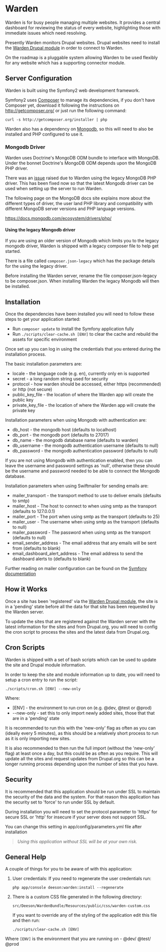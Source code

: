 Warden
======

Warden is for busy people managing multiple websites.  It provides a central
dashboard for reviewing the status of every website, highlighting those
with immediate issues which need resolving.

Presently Warden monitors Drupal websites. Drupal websites need to install the
[Warden Drupal module][1] in order to connect to Warden.

On the roadmap is a pluggable system allowing Warden to be used flexibly
for any website which has a supporting connector module.

Server Configuration
--------------------

Warden is built using the Symfony2 web development framework.

Symfony2 uses [Composer][2] to manage its dependencies, if you don't have
Composer yet, download it following the instructions on http://getcomposer.org/
or just run the following command:

    curl -s http://getcomposer.org/installer | php

Warden also has a dependency on [Mongodb][3], so this will need to also be
installed and PHP configured to use it.

### Mongodb Driver

Warden uses Doctrine's MongoDB ODM bundle to interface with MongoDB. Under the 
bonnet Doctrine's MongoDB ODM depends upon the MongoDB PHP driver. 

There was an [issue][4] raised due to Warden using the legacy MongoDB PHP driver.
This has been fixed now so that the latest Mongodb driver can be used when setting
up the server to run Warden.

The following page on the MongoDB docs site explains more about the different types 
of driver, the user land PHP library and compatibility with different MongoDB server 
versions and PHP language versions.

https://docs.mongodb.com/ecosystem/drivers/php/

#### Using the legacy Mongodb driver

If you are using an older version of Mongodb which limits you to the legacy mongodb 
driver, Warden is shipped with a legacy composer file to help get started.

There is a file called `composer.json-legacy` which has the package details for
the using the legacy driver. 

Before installing the Warden server, rename the file composer.json-legacy to be 
composer.json. When installing Warden the legacy Mongodb will then be installed.

Installation
------------

Once the dependencies have been installed you will need to follow these steps
to get your application started:

  * Run `composer update` to install the Symfony application fully
  * Run `./scripts/clear-cache.sh [ENV]` to clear the cache and rebuild the assets 
  for specific environment

Once set up you can log in using the credentials that you entered during the 
installation process.

The basic installation parameters are:

  * locale            - the language code (e.g. en), currently only en is supported
  * secret            - a long random string used for security
  * protocol          - how warden should be accessed, either https (recommended) 
  or http (not secure)
  * public_key_file   - the location of where the Warden app will create the public key
  * private_key_file  - the location of where the Warden app will create the private key
  
Installation parameters when using Mongodb with authentication are:

  * db_host      - the mongodb host (defaults to localhost)
  * db_port      - the mongodb port (defaults to 27017)
  * db_name      - the mongodb database name (defaults to warden)
  * db_username  - the mongodb authentication username (defaults to null)
  * db_password  - the mongodb authentication password (defaults to null)
  
If you are not using Mongodb with authentication enabled, then you can leave the 
username and password settings as 'null', otherwise these should be the username
and password needed to be able to connect the Mongodb database.
  
Installation parameters when using Swiftmailer for sending emails are:

  * mailer_transport               - the transport method to use to deliver emails (defaults to smtp)
  * mailer_host                    - The host to connect to when using smtp as the transport (defaults to 127.0.0.1)
  * mailer_port                    - The port when using smtp as the transport (defaults to 25)
  * mailer_user                    - The username when using smtp as the transport (defaults to null)
  * mailer_password                - The password when using smtp as the transport (defaults to null)
  * email_sender_address           - The email address that any emails will be sent from (defaults to blank)
  * email_dashboard_alert_address  - The email address to send the dashboard alerts to (defaults to blank)
  
Further reading on mailer configuration can be found on the [Symfony documentation][5]

How it Works
------------

Once a site has been 'registered' via the [Warden Drupal module][1], the site
is in a 'pending' state before all the data for that site has been requested 
by the Warden server.

To update the sites that are registered against the Warden server with the latest 
information for the sites and from Drupal.org, you will need to config the cron 
script to process the sites and the latest data from Drupal.org.

Cron Scripts
------------

Warden is shipped with a set of bash scripts which can be used to update the site
and Drupal module information.

In order to keep the site and module information up to date, you will need to setup
a cron entry to run the script: 

    ./scripts/cron.sh [ENV] --new-only

Where:
  * [ENV]  - the environment to run cron on (e.g. @dev, @test or @prod)
  * --new-only - set this to only import newly added sites, those that that are 
  in a 'pending' state

It is recommended to run this with the 'new-only' flag as often as you can (ideally 
every 5 minutes), as this should be a relatively short process to run as it is 
only importing new sites.

It is also recommended to then run the full import (without the 'new-only' flag) 
at least once a day, but this could be as often as you require. 
This will update all the sites and request updates from Drupal.org so this can 
be a longer running process depending upon the number of sites that you have.

Security
--------

It is recommended that this application should be run under SSL to maintain
the security of the data and the system.  For that reason this application has
the security set to 'force' to run under SSL by default.

During installation you will need to set the protocol parameter to 'https'
for secure SSL or 'http' for insecure if your server does not support SSL.

You can change this setting in app/config/parameters.yml file after installation

> *Using this application without SSL will be at your own risk.*

General Help
------------

A couple of things for you to be aware of with this application:

  1. User credentials: If you need to regenerate the user credentials run:

      `php app/console deeson:warden:install --regenerate`

  2. There is a custom CSS file generated in the following directory:

      `src/Deeson/WardenBundle/Resources/public/css/warden-custom.css`

     If you want to override any of the styling of the application edit this
     file and then run:

      `./scripts/clear-cache.sh [ENV]`

Where `[ENV]` is the environment that you are running on - @dev/ @test/ @prod

[1]:  https://www.drupal.org/project/warden
[2]:  http://getcomposer.org/
[3]:  http://docs.mongodb.org/manual/
[4]:  https://github.com/teamdeeson/warden/issues/60
[5]:  https://symfony.com/doc/2.8/reference/configuration/swiftmailer.html
